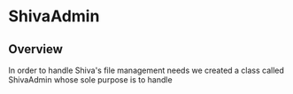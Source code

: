 # ShivaAdmin

## Overview

In order to handle Shiva's file management needs we created a class called ShivaAdmin whose sole purpose is to handle 